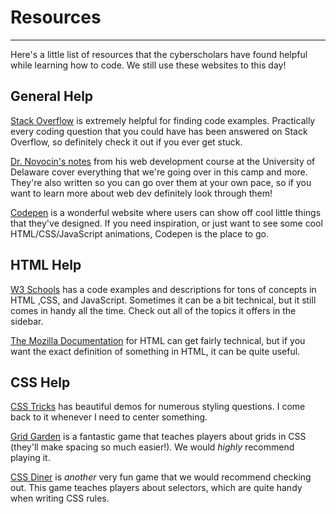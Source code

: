 # Resources
------------

Here's a little list of resources that the cyberscholars have found helpful while learning how to code. We still use these websites to this day!

## General Help

[Stack Overflow](https://stackoverflow.com/) is extremely helpful for finding code examples. Practically every coding question that you could have has been answered on Stack Overflow, so definitely check it out if you ever get stuck.

[Dr. Novocin's notes](http://css.prof.ninja/notes/) from his web development course at the University of Delaware cover everything that we're going over in this camp and more. They're also written so you can go over them at your own pace, so if you want to learn more about web dev definitely look through them!

[Codepen](https://codepen.io/) is a wonderful website where users can show off cool little things that they've designed. If you need inspiration, or just want to see some cool HTML/CSS/JavaScript animations, Codepen is the place to go.

## HTML Help

[W3 Schools](https://www.w3schools.com/html/) has a code examples and descriptions for tons of concepts in HTML ,CSS, and JavaScript. Sometimes it can be a bit technical, but it still comes in handy all the time. Check out all of the topics it offers in the sidebar. 

[The Mozilla Documentation](https://developer.mozilla.org/en-US/docs/Web/HTML) for HTML can get fairly technical, but if you want the exact definition of something in HTML, it can be quite useful.

## CSS Help

[CSS Tricks](https://css-tricks.com/) has beautiful demos for numerous styling questions. I come back to it whenever I need to center something. 

[Grid Garden](https://cssgridgarden.com/) is a fantastic game that teaches players about grids in CSS (they'll make spacing so much easier!). We would *highly* recommend playing it. 

[CSS Diner](https://flukeout.github.io/) is *another* very fun game that we would recommend checking out. This game teaches players about selectors, which are quite handy when writing CSS rules.

